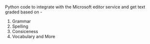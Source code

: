 Python code to integrate with the Microsoft editor service and get text graded based on - 
1. Grammar
2. Spelling
3. Consiceness
4. Vocabulary
and More
